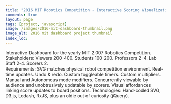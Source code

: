 ```yaml
---
title: "2016 MIT Robotics Competition - Interactive Scoring Visualization"
comments: true
layout: page
tags: [project, javascript]
image: /images/2016-mit-dashboard-thumbnail.png
image_alt: 2016 mit dashboard project thumbnail
index_loc: 
---
```


Interactive Dashboard for the yearly MIT 2.007 Robotics Competition.  
Stakeholders: Viewers 200-400.  Students 100-200.  Professors 2-4.  Lab Staff 2-4.  Scorers 2.  
Requirements: SVG matches physical robot competition environment.  Real-time updates.  Undo & redo.  Custom toggleable timers.  Custom multipliers.  Manual and Autonomous mode modifiers. Concurrently viewable by audience and unobtrusively updatable by scorers.  Visual affordances linking score updates to board positions.
Technologies: Hand-coded SVG, D3.js, Lodash, RxJS, plus an oldie out of curiosity (jQuery).
